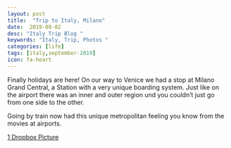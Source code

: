 ```yaml
---
layout: post
title:  "Trip to Italy, Milano"
date:  2019-09-02
desc: "Italy Trip Blog "
keywords: "Italy, Trip, Photos "
categories: [life]
tags: [italy,september-2019]
icon: fa-heart
---
```



Finally holidays are here! On our way to Venice we had a stop at Milano Grand Central, a Station with a very unique boarding system. Just like on the airport there was an inner and outer region und you couldn’t just go from one side to the other.

Going by train now had this unique metropolitan feeling you know from the movies at airports.

[1 Dropbox Picture](https://www.dropbox.com/s/2dtwpahy5dqz3sm/Foto%2001.09.19%2C%2010%2056%2028.jpg?dl=0)
